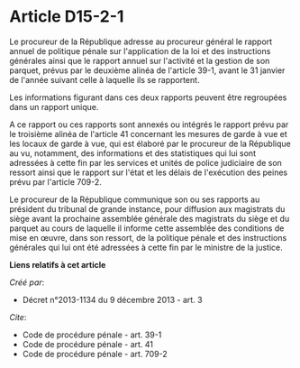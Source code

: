 # Article D15-2-1

Le procureur de la République adresse au procureur général le rapport annuel de politique pénale sur l'application de la loi
et des instructions générales ainsi que le rapport annuel sur l'activité et la gestion de son parquet, prévus par le deuxième
alinéa de l'article 39-1, avant le 31 janvier de l'année suivant celle à laquelle ils se rapportent. 

Les informations figurant dans ces deux rapports peuvent être regroupées dans un rapport unique. 

A ce rapport ou ces rapports sont annexés ou intégrés le rapport prévu par le troisième alinéa de l'article 41 concernant les
mesures de garde à vue et les locaux de garde à vue, qui est élaboré par le procureur de la République au vu, notamment, des
informations et des statistiques qui lui sont adressées à cette fin par les services et unités de police judiciaire de son
ressort ainsi que le rapport sur l'état et les délais de l'exécution des peines prévu par l'article 709-2.

Le procureur de la République communique son ou ses rapports au président du tribunal de grande instance, pour diffusion aux
magistrats du siège avant la prochaine assemblée générale des magistrats du siège et du parquet au cours de laquelle il
informe cette assemblée des conditions de mise en œuvre, dans son ressort, de la politique pénale et des instructions
générales qui lui ont été adressées à cette fin par le ministre de la justice.

**Liens relatifs à cet article**

_Créé par_:

  - Décret n°2013-1134 du 9 décembre 2013 - art. 3

_Cite_:

  - Code de procédure pénale - art. 39-1
  - Code de procédure pénale - art. 41
  - Code de procédure pénale - art. 709-2
